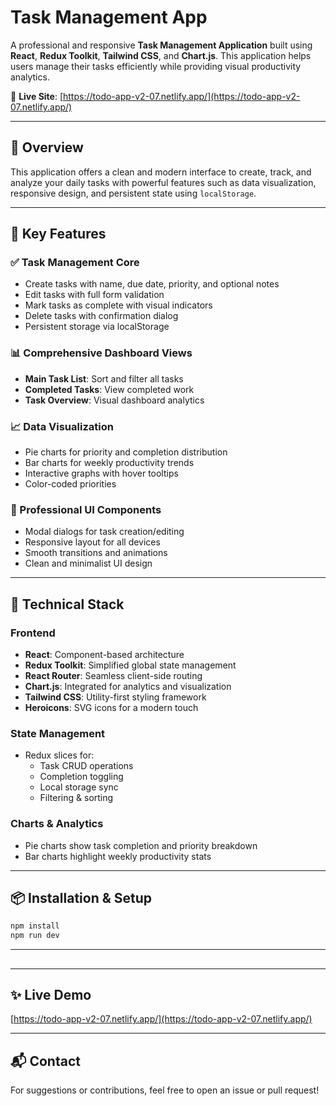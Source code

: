 # Task Management App

A professional and responsive **Task Management Application** built using **React**, **Redux Toolkit**, **Tailwind CSS**, and **Chart.js**. This application helps users manage their tasks efficiently while providing visual productivity analytics.

🔗 **Live Site**: [https://todo-app-v2-07.netlify.app/](https://todo-app-v2-07.netlify.app/)

---

## 🚀 Overview

This application offers a clean and modern interface to create, track, and analyze your daily tasks with powerful features such as data visualization, responsive design, and persistent state using `localStorage`.

---

## 🔑 Key Features

### ✅ Task Management Core

- Create tasks with name, due date, priority, and optional notes
- Edit tasks with full form validation
- Mark tasks as complete with visual indicators
- Delete tasks with confirmation dialog
- Persistent storage via localStorage

### 📊 Comprehensive Dashboard Views

- **Main Task List**: Sort and filter all tasks
- **Completed Tasks**: View completed work
- **Task Overview**: Visual dashboard analytics

### 📈 Data Visualization

- Pie charts for priority and completion distribution
- Bar charts for weekly productivity trends
- Interactive graphs with hover tooltips
- Color-coded priorities

### 🧩 Professional UI Components

- Modal dialogs for task creation/editing
- Responsive layout for all devices
- Smooth transitions and animations
- Clean and minimalist UI design

---

## 🧠 Technical Stack

### Frontend

- **React**: Component-based architecture
- **Redux Toolkit**: Simplified global state management
- **React Router**: Seamless client-side routing
- **Chart.js**: Integrated for analytics and visualization
- **Tailwind CSS**: Utility-first styling framework
- **Heroicons**: SVG icons for a modern touch

### State Management

- Redux slices for:
  - Task CRUD operations
  - Completion toggling
  - Local storage sync
  - Filtering & sorting

### Charts & Analytics

- Pie charts show task completion and priority breakdown
- Bar charts highlight weekly productivity stats

---

## 📦 Installation & Setup

```bash
npm install
npm run dev
```

---

##

---

## ✨ Live Demo

[https://todo-app-v2-07.netlify.app/](https://todo-app-v2-07.netlify.app/)

---

## 📬 Contact

For suggestions or contributions, feel free to open an issue or pull request!

